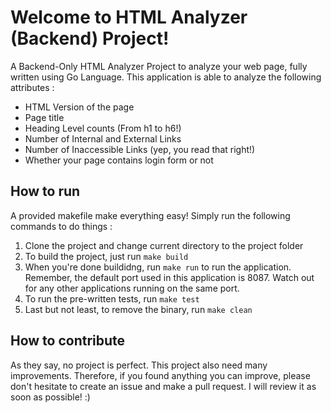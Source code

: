 # Welcome to HTML Analyzer (Backend) Project!

A Backend-Only HTML Analyzer Project to analyze your web page, fully written using Go Language. This application is able to analyze the following attributes : 

- HTML Version of the page
- Page title
- Heading Level counts (From h1 to h6!)
- Number of Internal and External Links
- Number of Inaccessible Links (yep, you read that right!)
- Whether your page contains login form or not

## How to run
A provided makefile make everything easy! Simply run the following commands to do things : 
 1. Clone the project and change current directory to the project folder
 2. To build the project, just run `make build`
 3. When you're done buildidng, run `make run` to run the application. Remember, the default port used in this application is 8087. Watch out for any other applications running on the same port.
 4. To run the pre-written tests, run `make test`
 5. Last but not least, to remove the binary, run `make clean`
 
 ## How to contribute
 As they say, no project is perfect. This project also need many improvements. 
 Therefore, if you found anything you can improve, please don't hesitate to create an issue and make a pull request. 
 I will review it as soon as possible! :)